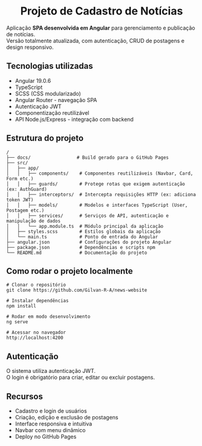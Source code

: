 <h1 align="center">
    Projeto de Cadastro de Notícias
</h1>   

Aplicação **SPA desenvolvida em Angular** para gerenciamento e publicação de notícias.   
Versão totalmente atualizada, com autenticação, CRUD de postagens e design responsivo.   

## Tecnologias utilizadas   

- Angular 19.0.6
- TypeScript
- SCSS (CSS modularizado)
- Angular Router - navegação SPA   
- Autenticação JWT
- Componentização reutilizável 
- API Node.js/Express - integração com backend  

## Estrutura do projeto   

```   
/
├── docs/                 # Build gerado para o GitHub Pages
├── src/
│   ├── app/
│   │   ├── components/    # Componentes reutilizáveis (Navbar, Card, Form etc.)
│   │   ├── guards/        # Protege rotas que exigem autenticação (ex: AuthGuard)
│   │   ├── interceptors/  # Intercepta requisições HTTP (ex: adiciona token JWT)
│   │   ├── models/        # Modelos e interfaces TypeScript (User, Postagem etc.)
│   │   ├── services/      # Serviços de API, autenticação e manipulação de dados
│   │   └── app.module.ts  # Módulo principal da aplicação
│   ├── styles.scss        # Estilos globais da aplicação
│   └── main.ts            # Ponto de entrada do Angular
├── angular.json           # Configurações do projeto Angular
├── package.json           # Dependências e scripts npm
└── README.md              # Documentação do projeto

```   

## Como rodar o projeto localmente   

```  
# Clonar o repositório
git clone https://github.com/Gilvan-R-A/news-website

# Instalar dependências
npm install

# Rodar em modo desenvolvimento
ng serve

# Acessar no navegador
http://localhost:4200
```   

## Autenticação   

O sistema utiliza autenticação JWT.   
O login é obrigatório para criar, editar ou excluir postagens.   

## Recursos   

- Cadastro e login de usuários   
- Criação, edição e exclusão de postagens   
- Interface responsiva e intuitiva   
- Navbar com menu dinâmico
- Deploy no GitHub Pages
